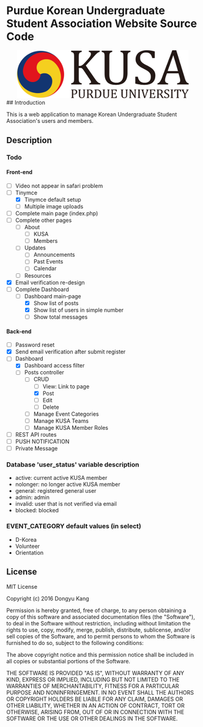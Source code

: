 # Purdue Korean Undergraduate Student Association Website Source Code

<center><img src = "KUSA_Logo.png" style = "width:450px; height:auto;"></center>
## Introduction

This is a web application to manage Korean Undergraduate Student Association's users and members.

## Description

### Todo

#### Front-end

- [ ] Video not appear in safari problem
- [ ] Tinymce
  - [x] Tinymce default setup
  - [ ] Multiple image uploads
- [ ] Complete main page (index.php)
- [ ] Complete other pages
  - [ ] About
    - [ ] KUSA
    - [ ] Members
  - [ ] Updates
    - [ ] Announcements
    - [ ] Past Events
    - [ ] Calendar
  - [ ] Resources
- [x] Email verification re-design
- [ ] Complete Dashboard
  - [ ] Dashboard main-page
    - [x] Show list of posts
    - [x] Show list of users in simple number
    - [ ] Show total messages

#### Back-end

- [ ] Password reset
- [x] Send email verification after submit register
- [ ] Dashboard
  - [x] Dashboard access filter
  - [ ] Posts controller
    - [ ] CRUD
      - [ ] View: Link to page
      - [x] Post
      - [ ] Edit
      - [ ] Delete
    - [ ] Manage Event Categories
    - [ ] Manage KUSA Teams
    - [ ] Manage KUSA Member Roles
- [ ] REST API routes
- [ ] PUSH NOTIFICATION
- [ ] Private Message

### Database 'user_status' variable description

- active: current active KUSA member
- nolonger: no longer active KUSA member
- general: registered general user
- admin: admin
- invalid: user that is not verified via email
- blocked: blocked

### EVENT_CATEGORY default values (in select)

- D-Korea
- Volunteer
- Orientation

## License

MIT License

Copyright (c) 2016 Dongyu Kang

Permission is hereby granted, free of charge, to any person obtaining a copy
of this software and associated documentation files (the "Software"), to deal
in the Software without restriction, including without limitation the rights
to use, copy, modify, merge, publish, distribute, sublicense, and/or sell
copies of the Software, and to permit persons to whom the Software is
furnished to do so, subject to the following conditions:

The above copyright notice and this permission notice shall be included in all
copies or substantial portions of the Software.

THE SOFTWARE IS PROVIDED "AS IS", WITHOUT WARRANTY OF ANY KIND, EXPRESS OR
IMPLIED, INCLUDING BUT NOT LIMITED TO THE WARRANTIES OF MERCHANTABILITY,
FITNESS FOR A PARTICULAR PURPOSE AND NONINFRINGEMENT. IN NO EVENT SHALL THE
AUTHORS OR COPYRIGHT HOLDERS BE LIABLE FOR ANY CLAIM, DAMAGES OR OTHER
LIABILITY, WHETHER IN AN ACTION OF CONTRACT, TORT OR OTHERWISE, ARISING FROM,
OUT OF OR IN CONNECTION WITH THE SOFTWARE OR THE USE OR OTHER DEALINGS IN THE
SOFTWARE.
